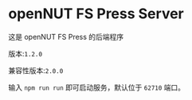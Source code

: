 
# openNUT FS Press Server

这是 openNUT FS Press 的后端程序

版本:`1.2.0`

兼容性版本:`2.0.0`

输入 `npm run run` 即可启动服务，默认位于 `62710` 端口。
